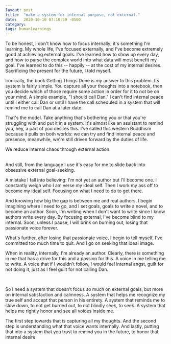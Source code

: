 ```yaml
---
layout: post
title:  "make a system for internal purpose, not external."
date:   2020-10-10 07:10:59 -0500
category: 
tags: humanlearnings
---
```


To be honest, I don't know how to focus internally; it's something I'm learning. My whole life, I've focused externally, and I've become extremely good at achieving external goals. I've learned how to show up every day, and how to parse the complex world into what data will most benefit my goal. I've learned to do this -- happily -- at the cost of my internal desires. Sacrificing the present for the future, I told myself. 

Ironically, the book Getting Things Done is my answer to this problem. Its system is fairly simple. You capture all your thoughts into a notebook, then you decide which of those require some action in order for it to not be on your mind. A simple example, "I should call Dan." I can't find internal peace until I either call Dan or until I have the call scheduled in a system that will remind me to call Dan at a later date.

That's the model. Take anything that's bothering you or that you're struggling with and put it in a system. It's almost like an assistant to remind you, hey, a part of you desires this. I've called this western Buddhism because it pulls on both worlds: we can try and find internal peace and presence, meanwhile, we're still driven forward by the duties of life. 

We reduce internal chaos through external action. 

<br>
And still, from the language I use it's easy for me to slide back into obsessive external goal-seeking.

A mistake I fall into believing: I'm not yet an author but I'll become one. I constantly weigh who I am verse my ideal self. Then I work my ass off to become my ideal self. Focusing on what I need to do to get there. 

And knowing how big the gap is between me and real authors, I begin imagining where I need to go, and I set goals, goals to write a novel, and to become an author. Soon, I'm writing when I don't want to write since I know authors write every day. By focusing external, I've become blind to my internal. Soon, unless I pause, I will brink on burning out, losing that passionate voice forever.

What's further, after losing that passionate voice, I begin to tell myself, I've committed too much time to quit. And I go on seeking that ideal image.

When in reality, internally, I'm already an author. Clearly, there is something in me that has a drive for this and a passion for this. A voice in me telling me to write. A voice that if I wouldn't follow, I would feel internal angst, guilt for not doing it, just as I feel guilt for not calling Dan.

<br>

So I need a system that doesn't focus so much on external goals, but more on internal satisfaction and calmness. A system that helps me recognize my true self and accept that person in his entirety. A system that reminds me to slow down, to not get burned out, to not blindly seek, to seek. A system that helps me rightly honor and see all voices inside me.

The first step towards that is capturing all my thoughts. And the second step is understanding what that voice wants internally. And lastly, putting that into a system that you trust to remind you in the future, to honor that internal desire.